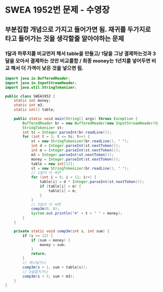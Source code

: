 # SWEA 1952번 문제 - 수영장
## 부분집합 개념으로 가지고 들어가면 됨. 재귀를 두가지로 타고 들어가는 것을 생각할줄 알아야하는 문제
### 1달과 하루치를 비교먼저 해서 table을 만들고/ 1달을 그냥 결제하는것과 3달을 모아서 결제하는 것만 비교를함 / 최종 money는 1년치를 넣어두면 비교 해서 더 가격이 낮은 것을  넣으면 됨.
``` java
import java.io.BufferedReader;
import java.io.InputStreamReader;
import java.util.StringTokenizer;

public class SWEA1952 {
	static int money;
	static int m3;
	static int[] table;
	
	public static void main(String[] args) throws Exception {
		BufferedReader br = new BufferedReader(new InputStreamReader(System.in));
		StringTokenizer st;
		int tc = Integer.parseInt(br.readLine());
		for (int t = 1; t <= tc; t++) {
			st = new StringTokenizer(br.readLine(), " ");
			int d = Integer.parseInt(st.nextToken());
			int m = Integer.parseInt(st.nextToken());
			m3 = Integer.parseInt(st.nextToken());
			money = Integer.parseInt(st.nextToken());
			table = new int[12];
			st = new StringTokenizer(br.readLine(), " ");
			// 1달이 더 싸면
			for (int i = 0; i < 12; i++) {
				table[i] = d * Integer.parseInt(st.nextToken());
				if (table[i] > m) {
					table[i] = m;
				}
			}
			// 3달이 더 싸면
			comp3m(0, 0);
			System.out.println("#" + t + " " + money);
		}
	}

	private static void comp3m(int s, int sum) {
		if (s >= 12) {
			if (sum < money) {
				money = sum;
			}
			return;
		}
		// 하나넣거나
		comp3m(s + 1, sum + table[s]);
		// 3달합치거나
		comp3m(s + 3, sum + m3);
	}
}
```
